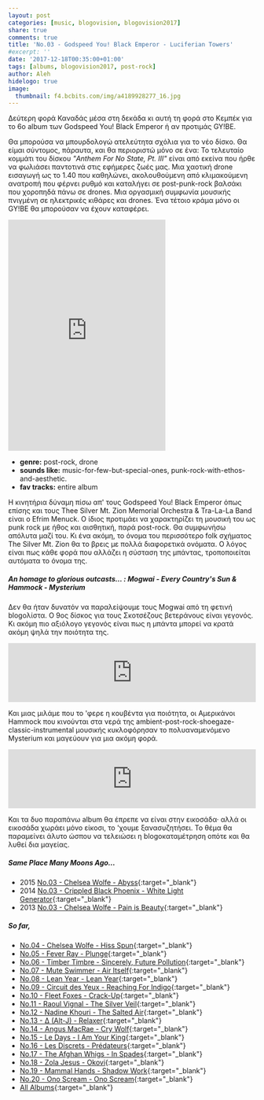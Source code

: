 ```yaml
---
layout: post
categories: [music, blogovision, blogovision2017]
share: true
comments: true
title: 'No.03 - Godspeed You! Black Emperor - Luciferian Towers'
#excerpt: ''
date: '2017-12-18T00:35:00+01:00'
tags: [albums, blogovision2017, post-rock]
author: Aleh
hidelogo: true
image:
  thumbnail: f4.bcbits.com/img/a4189928277_16.jpg
---
```

Δεύτερη φορά Καναδάς μέσα στη δεκάδα κι αυτή τη φορά στο Κεμπέκ για το 6ο album των Godspeed You! Black Emperor ή αν προτιμάς GY!BE. 

Θα μπορούσα να μπουρδολογώ ατελεύτητα σχόλια για το νέο δίσκο. Θα είμαι σύντομος, πάραυτα, και θα περιοριστώ μόνο σε ένα: Το τελευταίο κομμάτι του δίσκου *"Anthem For No State, Pt. III"* είναι από εκείνα που ήρθε να φωλιάσει παντοτινά στις εφήμερες ζωές μας. Μια χαοτική drone εισαγωγή ως το 1.40 που καθηλώνει, ακολουθούμενη από κλιμακούμενη ανατροπή που φέρνει ρυθμό και καταλήγει σε post-punk-rock βαλσάκι που χοροπηδά πάνω σε drones. Μια οργασμική συμφωνία μουσικής πνιγμένη σε ηλεκτρικές κιθάρες και drones. Ένα τέτοιο κράμα μόνο οι GY!BE θα μπορούσαν να έχουν καταφέρει.

<iframe style="border: 0; width: 320px; height: 470px;" src="https://bandcamp.com/EmbeddedPlayer/album=233434656/size=large/bgcol=ffffff/linkcol=0687f5/tracklist=false/track=634940311/transparent=true/" seamless><a href="http://godspeedyoublackemperor.bandcamp.com/album/luciferian-towers">&quot;Luciferian Towers&quot; by Godspeed You! Black Emperor</a></iframe>

* **genre:** post-rock, drone
* **sounds like:** music-for-few-but-special-ones, punk-rock-with-ethos-and-aesthetic.
* **fav tracks:** entire album

H κινητήρια δύναμη πίσω απ' τους Godspeed You! Black Emperor όπως επίσης και τους Thee Silver Mt. Zion Memorial Orchestra & Tra-La-La Band είναι ο Efrim Menuck. Ο ίδιος προτιμάει να χαρακτηρίζει τη μουσική του ως punk rock με ήθος και αισθητική, παρά post-rock. Θα συμφωνήσω απόλυτα μαζί του. Κι ένα ακόμη, το όνομα του περισσότερο folk σχήματος The Silver Mt. Zion θα το βρεις με πολλά διαφορετικά ονόματα. Ο λόγος είναι πως κάθε φορά που αλλάζει η σύσταση της μπάντας, τροποποιείται αυτόματα το όνομα της.

<div class="text-divider"></div>

##### <i class="fa fa-hand-o-right"></i> An homage to glorious outcasts... : Mogwai - Every Country's Sun & Hammock - Mysterium
Δεν θα ήταν δυνατόν να παραλείψουμε τους Mogwai από τη φετινή blogoλίστα. Ο 9ος δίσκος για τους Σκοτσέζους βετεράνους είναι γεγονός. Κι ακόμη πιο αξιόλογο γεγονός είναι πως η μπάντα μπορεί να κρατά ακόμη ψηλά την ποιότητα της.

<iframe style="border: 0; width: 100%; height: 120px;" src="https://bandcamp.com/EmbeddedPlayer/album=3548762563/size=large/bgcol=ffffff/linkcol=0687f5/tracklist=false/artwork=small/track=3539490566/transparent=true/" seamless><a href="http://temporaryresidence.bandcamp.com/album/every-countrys-sun">Every Country&#39;s Sun by Mogwai</a></iframe>

Και μιας μιλάμε που το 'φερε η κουβέντα για ποιότητα, οι Αμερικάνοι Hammock που κινούνται στα νερά της ambient-post-rock-shoegaze-classic-instrumental μουσικής κυκλοφόρησαν το πολυαναμενόμενο Mysterium και μαγεύουν για μια ακόμη φορά.

<iframe style="border: 0; width: 100%; height: 120px;" src="http://bandcamp.com/EmbeddedPlayer/album=3053041602/size=large/bgcol=ffffff/linkcol=0687f5/tracklist=false/artwork=small/track=3494547015/transparent=true/" seamless><a href="http://shop.hammockmusic.com/album/mysterium">Mysterium by Hammock</a></iframe>

Και τα δυο παραπάνω album θα έπρεπε να είναι στην εικοσάδα· αλλά οι εικοσάδα χωράει μόνο είκοσι, το 'χουμε ξανασυζητήσει. Το θέμα θα παραμείνει άλυτο ώσπου να τελειώσει η blogoκαταμέτρηση οπότε και θα λυθεί δια μαγείας.

##### <i class="fa fa-hand-o-right"></i> Same Place Many Moons Ago...

* 2015 [No.03 - Chelsea Wolfe - Abyss](/music/blogovision/blogovision2015/blogovision2015-no03/){:target="_blank"}
* 2014 [No.03 - Crippled Black Phoenix - White Light Generator](/music/blogovision/blogovision2014/blogovision2014-no03/){:target="_blank"}
* 2013 [No.03 - Chelsea Wolfe - Pain is Beauty](/music/blogovision/blogovision2013/blogovision2013-no03/){:target="_blank"}

##### <i class="fa fa-hand-o-right"></i> So far,

* [No.04 - Chelsea Wolfe - Hiss Spun](/music/blogovision/blogovision2017/no04/){:target="_blank"}
* [No.05 - Fever Ray - Plunge](/music/blogovision/blogovision2017/no05/){:target="_blank"}
* [No.06 - Timber Timbre - Sincerely, Future Pollution](/music/blogovision/blogovision2017/no06/){:target="_blank"}
* [No.07 - Mute Swimmer - Air Itself](/music/blogovision/blogovision2017/no07/){:target="_blank"}
* [No.08 - Lean Year - Lean Year](/music/blogovision/blogovision2017/no08/){:target="_blank"}
* [No.09 - Circuit des Yeux - Reaching For Indigo](/music/blogovision/blogovision2017/no09/){:target="_blank"}
* [No.10 - Fleet Foxes - Crack-Up](/music/blogovision/blogovision2017/no10/){:target="_blank"}
* [No.11 - Raoul Vignal - The Silver Veil](/music/blogovision/blogovision2017/no11/){:target="_blank"}
* [No.12 - Nadine Khouri - The Salted Air](/music/blogovision/blogovision2017/no12/){:target="_blank"}
* [No.13 - ∆ (Alt-J) - Relaxer](/music/blogovision/blogovision2017/no13/){:target="_blank"}
* [No.14 - Angus MacRae - Cry Wolf](/music/blogovision/blogovision2017/no14/){:target="_blank"}
* [No.15 - Le Days - I Am Your King](/music/blogovision/blogovision2017/no15/){:target="_blank"}
* [No.16 - Les Discrets - Prédateurs](/music/blogovision/blogovision2017/no16/){:target="_blank"}
* [No.17 - The Afghan Whigs - In Spades](/music/blogovision/blogovision2017/no17/){:target="_blank"}
* [No.18 - Zola Jesus - Okovi](/music/blogovision/blogovision2017/no18/){:target="_blank"}
* [No.19 - Mammal Hands - Shadow Work](/music/blogovision/blogovision2017/no19/){:target="_blank"}
* [No.20 - Ono Scream - Ono Scream](/music/blogovision/blogovision2017/no20/){:target="_blank"}
* [All Albums](/music/new-albums-2017/){:target="_blank"}
